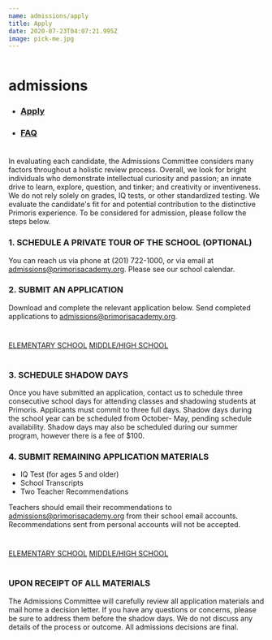 ```yaml
---
name: admissions/apply
title: Apply
date: 2020-07-23T04:07:21.995Z
image: pick-me.jpg
---
```

<div class="row">
    <div class="column medium-3">
      <h1 class="capitalize">admissions</h1>
      <ul class="content-subnav">        <li class="active">
          <h3><a href="https://primoris.herokuapp.com/admissions/apply">Apply</a></h3><h3>
        </h3></li>        <li>
          <h3><a href="https://primoris.herokuapp.com/admissions/faq">FAQ</a></h3><h3>
        </h3></li>      </ul>
    </div>
    <div class="column medium-9"><p>In evaluating each candidate, the Admissions Committee considers many factors throughout a holistic review process. Overall, we look for bright individuals who demonstrate intellectual curiosity and passion; an innate drive to learn, explore, question, and tinker; and creativity or inventiveness. We do not rely solely on grades, IQ tests, or other standardized testing. We evaluate the candidate's fit for and potential contribution to the distinctive Primoris experience.
To be considered for admission, please follow the steps below.</p>
<h3>1. SCHEDULE A PRIVATE TOUR OF THE SCHOOL (OPTIONAL)</h3>
<p>You can reach us via phone at (201) 722-1000, or via email at <a href="mailto:admissions@primorisacademy.org">admissions@primorisacademy.org</a>. Please see our school calendar.</p>
<h3>2. SUBMIT AN APPLICATION</h3>
<p>Download and complete the relevant application below. Send completed applications to <a href="mailto:admissions@primorisacademy.org">admissions@primorisacademy.org</a>.</p>
<p style="margin-top:40px;margin-bottom:40px">
<a class="submit-button" target="_blank" href="https://primoris.herokuapp.com/themes/angel/img/ElementarySchoolApplication.pdf">ELEMENTARY SCHOOL</a>
<a class="submit-button" target="_blank" href="https://primoris.herokuapp.com/themes/angel/img/MiddleAndHighSchoolApplication.pdf">MIDDLE/HIGH SCHOOL</a>
</p>
<h3>3. SCHEDULE SHADOW DAYS</h3>
<p>Once you have submitted an application, contact us to schedule three consecutive school days for attending classes and shadowing students at Primoris. Applicants must commit to three full days.
Shadow days during the school year can be scheduled from October- May, pending schedule availability. Shadow days may also be scheduled during our summer program, however there is a fee of $100.</p>
<h3>4. SUBMIT REMAINING APPLICATION MATERIALS</h3>
<ul>
<li>IQ Test (for ages 5 and older)</li>
<li>School Transcripts</li>
<li>Two Teacher Recommendations</li>
</ul>
<p>Teachers should email their recommendations to <a href="mailto:admissions@primorisacademy.org">admissions@primorisacademy.org</a> from their school email accounts. Recommendations sent from personal accounts will not be accepted.</p>
<p style="margin-top:40px;margin-bottom:40px">
<a class="submit-button" target="_blank" href="https://primoris.herokuapp.com/themes/angel/img/RecommendationFormElementary.pdf">ELEMENTARY SCHOOL</a>
<a class="submit-button" target="_blank" href="https://primoris.herokuapp.com/themes/angel/img/RecommendationFormMiddleAndHigh.pdf">MIDDLE/HIGH SCHOOL</a>
</p>
<h3>UPON RECEIPT OF ALL MATERIALS</h3>
<p>The Admissions Committee will carefully review all application materials and mail home a decision letter. If you have any questions or concerns, please be sure to address them before the shadow days. We do not discuss any details of the process or outcome. All admissions decisions are final.</p>
    </div>
  </div>